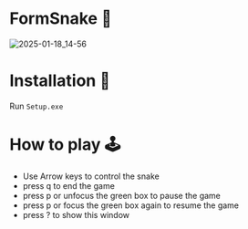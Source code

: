 # FormSnake 🐍
![2025-01-18_14-56](https://github.com/user-attachments/assets/e41a9294-cbeb-4d1a-882a-1fc518fff9c0)

# Installation 🚩
Run `Setup.exe`

# How to play 🕹️
- Use Arrow keys to control the snake
- press q to end the game
- press p or unfocus the green box to pause the game
-  press p or focus the green box again to resume the game
-  press ? to show this window
